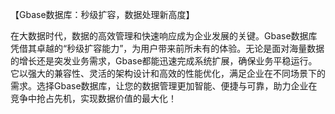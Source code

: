 【Gbase数据库：秒级扩容，数据处理新高度】

在大数据时代，数据的高效管理和快速响应成为企业发展的关键。Gbase数据库凭借其卓越的“秒级扩容能力”，为用户带来前所未有的体验。无论是面对海量数据的增长还是突发业务需求，Gbase都能迅速完成系统扩展，确保业务平稳运行。它以强大的兼容性、灵活的架构设计和高效的性能优化，满足企业在不同场景下的需求。选择Gbase数据库，让您的数据管理更加智能、便捷与可靠，助力企业在竞争中抢占先机，实现数据价值的最大化！